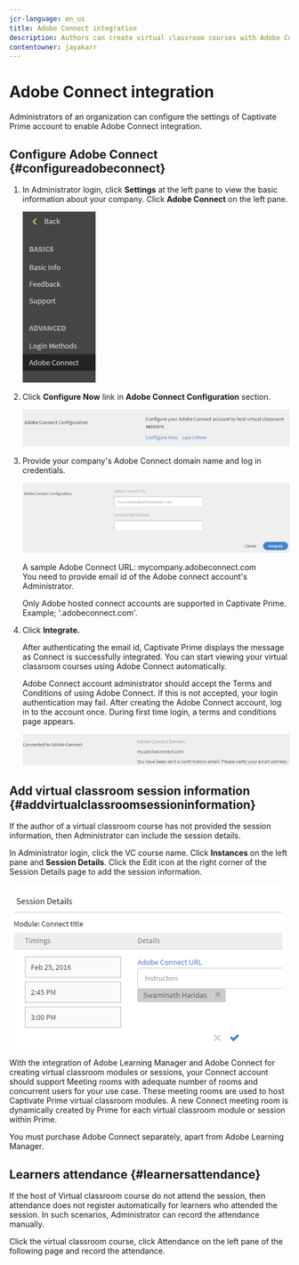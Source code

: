 ```yaml
---
jcr-language: en_us
title: Adobe Connect integration
description: Authors can create virtual classroom courses with Adobe Connect during course creation process. To enable Adobe Connect for your Learning Manager account, you need to contact the Administrator of your organization.
contentowner: jayakarr
---
```



# Adobe Connect integration

Administrators of an organization can configure the settings of Captivate Prime account to enable Adobe Connect integration.

## Configure Adobe Connect {#configureadobeconnect}

1. In Administrator login, click **Settings** at the left pane to view the basic information about your company. Click **Adobe Connect** on the left pane.

   ![](assets/left-pane.png)

1. Click **Configure Now** link in **Adobe Connect Configuration** section.

   ![](assets/configure-now-connect.png)

1. Provide your company's Adobe Connect domain name and log in credentials.

   ![](assets/adobeconnect-config.png)

   A sample Adobe Connect URL: mycompany.adobeconnect.com  
   You need to provide email id of the Adobe connect account's Administrator. 

   Only Adobe hosted connect accounts are supported in Captivate Prime. Example; '.adobeconnect.com'.

1. Click **Integrate.**

   After authenticating the email id, Captivate Prime displays the message as Connect is successfully integrated. You can start viewing your virtual classroom courses using Adobe Connect automatically.

   Adobe Connect account administrator should accept the Terms and Conditions of using Adobe Connect. If this is not accepted, your login authentication may fail. After creating the Adobe Connect account, log in to the account once. During first time login, a terms and conditions page appears.

   ![](assets/mail-confirmation.png)

## Add virtual classroom session information {#addvirtualclassroomsessioninformation}

If the author of a virtual classroom course has not provided the session information, then Administrator can include the session details.

In Administrator login, click the VC course name. Click **Instances** on the left pane and **Session Details**.  Click the Edit icon at the right corner of the Session Details page to add the session information.

![](assets/session-creation-admin.png)

With the integration of Adobe Learning Manager and Adobe Connect for creating virtual classroom modules or sessions, your Connect account should support Meeting rooms with adequate number of rooms and concurrent users for your use case. These meeting rooms are used to host Captivate Prime virtual classroom modules. A new Connect meeting room is dynamically created by Prime for each virtual classroom module or session within Prime.

You must purchase Adobe Connect separately, apart from Adobe Learning Manager.

## Learners attendance {#learnersattendance}

If the host of Virtual classroom course do not attend the session, then attendance does not register automatically for learners who attended the session. In such scenarios, Administrator can record the attendance manually.

Click the virtual classroom course, click Attendance on the left pane of the following page and record the attendance.
